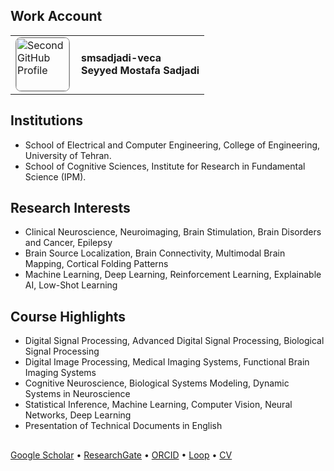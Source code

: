 ## Work Account

<table>
  <tr>
    <td>
      <a href="https://github.com/smsadjadi-veca">
        <img src="https://github.com/smsadjadi-veca.png" width="85" height="85" style="border-radius: 10%; border: 1px solid #888;" alt="Second GitHub Profile"/>
      </a>
    </td>
    <td style="vertical-align: middle; padding-left: 10px;">
      <span style="font-weight: bold; color: inherit; text-decoration: none;">
        <a href="https://github.com/smsadjadi-veca" style="text-decoration: none; color: inherit;">
          smsadjadi-veca<br>Seyyed Mostafa Sadjadi
        </a>
      </span>
    </td>
  </tr>
</table>


## Institutions  
- School of Electrical and Computer Engineering, College of Engineering, University of Tehran.  
- School of Cognitive Sciences, Institute for Research in Fundamental Science (IPM).  
## Research Interests  
- Clinical Neuroscience, Neuroimaging, Brain Stimulation, Brain Disorders and Cancer, Epilepsy  
- Brain Source Localization, Brain Connectivity, Multimodal Brain Mapping, Cortical Folding Patterns  
- Machine Learning, Deep Learning, Reinforcement Learning, Explainable AI, Low-Shot Learning  
## Course Highlights
- Digital Signal Processing, Advanced Digital Signal Processing, Biological Signal Processing  
- Digital Image Processing, Medical Imaging Systems, Functional Brain Imaging Systems  
- Cognitive Neuroscience, Biological Systems Modeling, Dynamic Systems in Neuroscience  
- Statistical Inference, Machine Learning, Computer Vision, Neural Networks, Deep Learning  
- Presentation of Technical Documents in English  
##  
[Google Scholar](https://scholar.google.com/citations?user=Eaz5eDQAAAAJ&hl=en&oi=ao) • [ResearchGate](https://www.researchgate.net/profile/Seyyed-Mostafa-Sadjadi) • [ORCID](https://orcid.org/0000-0001-7579-2434) • [Loop](https://loop.frontiersin.org/people/1290643/overview) • [CV](https://drive.google.com/file/d/1F2ANtLHzXYIfMHvbaP5GpYGp0-4II0Rd/view)  
